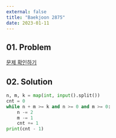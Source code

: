 ```yaml
---
external: false
title: "Baekjoon 2875"
date: 2023-01-11
---
```


## 01. Problem

[문제 확인하기](https://www.acmicpc.net/problem/2875)

## 02. Solution

```Python
n, m, k = map(int, input().split())
cnt = 0
while n + m >= k and n >= 0 and m >= 0:
    n -= 2
    m -= 1
    cnt += 1
print(cnt - 1)
```

